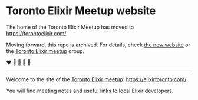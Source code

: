 # Toronto Elixir Meetup website

The home of the Toronto Elixir Meetup has moved to https://torontoelixir.com/

Moving forward, this repo is archived. For details, check [the new website][toronto elixir website] or the [Toronto Elixir meetup] group.

❤️ 💚 💙 💛 💜

---

Welcome to the site of the [Toronto Elixir meetup]: https://elixirtoronto.com/

You will find meeting notes and useful links to local Elixir developers.

[toronto elixir meetup]: https://www.meetup.com/TorontoElixir/
[toronto elixir website]: https://torontoelixir.com/
